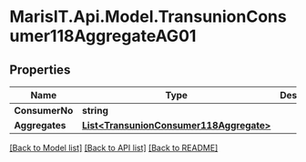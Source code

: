 
# MarisIT.Api.Model.TransunionConsumer118AggregateAG01

## Properties

Name | Type | Description | Notes
------------ | ------------- | ------------- | -------------
**ConsumerNo** | **string** |  | [optional] 
**Aggregates** | [**List&lt;TransunionConsumer118Aggregate&gt;**](TransunionConsumer118Aggregate.md) |  | [optional] 

[[Back to Model list]](../README.md#documentation-for-models)
[[Back to API list]](../README.md#documentation-for-api-endpoints)
[[Back to README]](../README.md)

